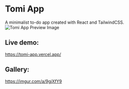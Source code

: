 # Tomi App
A minimalist to-do app created with React and TailwindCSS.
<img src="https://i.imgur.com/dF69xRD.png" alt="Tomi App Preview Image"/>


## Live demo:
https://tomi-app.vercel.app/


## Gallery:
https://imgur.com/a/9gjXfY9